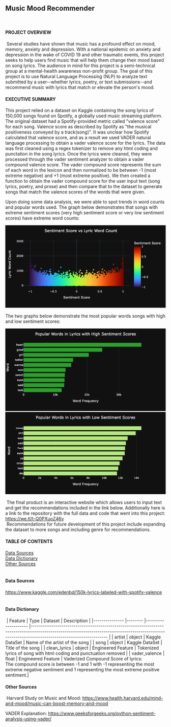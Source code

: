 ## Music Mood Recommender
​
#### PROJECT OVERVIEW
​
Several studies have shown that music has a profound effect on mood, memory, anxiety and depression.  With a national epidemic on anxiety and depression in the wake of COVID 19 and other traumatic events, this project seeks to help users find music that will help them change their mood based on song lyrics. The audience in mind for this project is a semi-technical group at a mental-health awareness non-profit group. The goal of this project is to use Natural Language Processing (NLP) to analyze text submitted by a user--whether lyrics, poetry, or text submissions--and recommend music with lyrics that match or elevate the person's mood. 
​
#### EXECUTIVE SUMMARY
This project relied on a dataset on Kaggle containing the song lyrics of 150,000 songs found on Spotify, a globally used music streaming platform. The original dataset had a Spotify-provided metric called "valence score" for each song. Valence score as described by Spotify as "the musical positiveness conveyed by a track(song)". It was unclear how Spotify calculated that valence score, and as a result we used VADER natural language processing to obtain a vader valence score for the lyrics. The data was first cleaned using a regex tokenizer to remove any html coding and punctation in the song lyrics. Once the lyrics were cleaned, they were processed through the vader sentiment analyzer to obtain a vader compound valence score.  The vader compound score represents the sum of each word in the lexicon and then normalized to be between -1 (most extreme negative) and +1 (most extreme positive). We then created a function to obtain the vader compound score for the user input text (song lyrics, poetry, and prose) and then compare that to the dataset to generate songs that match the valence scores of the words that were given.  

Upon doing some data analysis, we were able to spot trends in word counts and popular words used. The graph below demonstrates that songs with extreme sentiment scores (very high sentiment score or very low sentiment scores) have extreme word counts:

![Sentiment Score vs Lyric Word Count](images/sentiment_image.png)

The two graphs below demonstrate the most popular words songs with high and low sentiment scores:

![Sentiment Score vs Lyric Word Count](images/pop-words-in-lyrics-high-sentiment.png)
![Sentiment Score vs Lyric Word Count](images/pop-words-in-lyrics-low-sentiment.png)

​
The final product is an interactive website which allows users to input text and get the recommendations included in the link below. Additionally here is a link to the repository with the full data and code that went into this project: <a href>https://we.tl/t-Q0PXuoZ46v</a> <br>
​
Recommendations for future development of this project include expanding the dataset to more songs and including genre for recommendations.
​
​
#### TABLE OF CONTENTS
[Data Sources](#data-sources)<br>
[Data Dictionary](#data-dictionary)<br>
[Other Sources](#sources)<br>
​
#### Data Sources
<a href>https://www.kaggle.com/edenbd/150k-lyrics-labeled-with-spotify-valence</a> <br>
​
#### Data Dictionary
​
| Feature       	| Type   	| Dataset            	| Description                                                                                                                                                                                     	|
|---------------	|--------	|--------------------	|-------------------------------------------------------------------------------------------------------------------------------------------------------------------------------------------------	|
| artist        	| object 	| Kaggle DataSet     	| Name of the artist of the song                                                                                                                                                                  	|
| song          	| object 	| Kaggle DataSet     	| Title of the song                                                                                                                                                                               	|
| clean_lyrics  	| object 	| Engineered Feature 	| Tokenized lyrics of song with html coding and punctuation removed                                                                                                                               	|
| vader_valence 	| float  	| Engineered Feature 	| Vaderized Compound Score of lyrics:<br>The compound score is between -1 and 1 with -1 representing the most extreme negative sentiment and 1 representing the most extreme positive sentiment.|
​
#### Other Sources
​
Harvard Study on Music and Mood: <a href>https://www.health.harvard.edu/mind-and-mood/music-can-boost-memory-and-mood</a><br> 

VADER Explanation: <a href>https://www.geeksforgeeks.org/python-sentiment-analysis-using-vader/</a><br>
